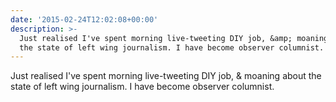 ```yaml
---
date: '2015-02-24T12:02:08+00:00'
description: >-
  Just realised I've spent morning live-tweeting DIY job, &amp; moaning about
  the state of left wing journalism. I have become observer columnist.
---
```

Just realised I've spent morning live-tweeting DIY job, &amp; moaning about the state of left wing journalism. I have become observer columnist.
